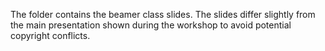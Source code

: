 The folder contains the beamer class slides. The slides differ slightly from the main presentation shown during the workshop to avoid potential copyright conflicts.
